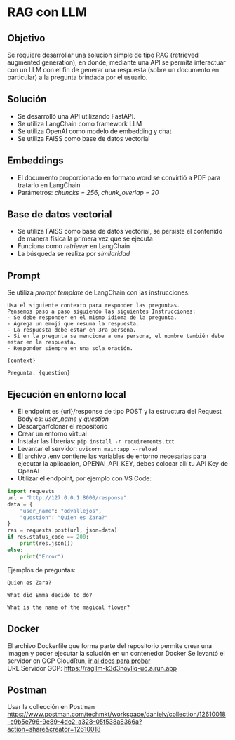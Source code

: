 # RAG con LLM

## Objetivo

Se requiere desarrollar una solucion simple de tipo RAG (retrieved augmented generation), en donde, mediante una API se permita interactuar con un LLM con el fin de generar una respuesta (sobre un documento en particular) a la pregunta brindada por el usuario.

## Solución

* Se desarrolló una API utilizando FastAPI.
* Se utiliza LangChain como framework LLM
* Se utiliza OpenAI como modelo de embedding y chat
* Se utiliza FAISS como base de datos vectorial

## Embeddings

* El documento proporcionado en formato word se convirtió a PDF para tratarlo en LangChain
* Parámetros: *chuncks = 256*, *chunk_overlap = 20*

## Base de datos vectorial

* Se utiliza FAISS como base de datos vectorial, se persiste el contenido de manera física la primera vez que se ejecuta
* Funciona como *retriever* en LangChain
* La búsqueda se realiza por *similaridad*

## Prompt

Se utiliza *prompt template* de LangChain con las instrucciones:

```
Usa el siguiente contexto para responder las preguntas.
Pensemos paso a paso siguiendo las siguientes Instrucciones:
- Se debe responder en el mismo idioma de la pregunta.
- Agrega un emoji que resuma la respuesta.
- La respuesta debe estar en 3ra persona.
- Si en la pregunta se menciona a una persona, el nombre también debe estar en la respuesta.
- Responder siempre en una sola oración.

{context}

Pregunta: {question}
```

## Ejecución en entorno local

* El endpoint es {url}/response de tipo POST y la estructura del Request Body es: *user_name* y *question*
* Descargar/clonar el repositorio
* Crear un entorno virtual
* Instalar las librerías: `pip install -r requirements.txt`
* Levantar el servidor: `uvicorn main:app --reload`
* El archivo .env contiene las variables de entorno necesarias para ejecutar la aplicación, OPENAI_API_KEY, debes colocar allí tu API Key de OpenAI
* Utilizar el endpoint, por ejemplo con VS Code:

```python
import requests
url = "http://127.0.0.1:8000/response"
data = {
    "user_name": "odvallejos",
    "question": "Quien es Zara?"
}
res = requests.post(url, json=data)
if res.status_code == 200:
    print(res.json())
else:
    print("Error")

```

Ejemplos de preguntas:
```
Quien es Zara?
```
```
What did Emma decide to do?
```
```
What is the name of the magical flower?
```

## Docker

El archivo Dockerfile que forma parte del repositorio permite crear una imagen y poder ejecutar la solución en un contenedor Docker
Se levantó el servidor en GCP CloudRun, <a href="https://ragllm-k3d3noyllq-uc.a.run.app/docs" target="_blank">ir al docs para probar</a> <br>
URL Servidor GCP: <a href="https://ragllm-k3d3noyllq-uc.a.run.app/" target="_blank">https://ragllm-k3d3noyllq-uc.a.run.app</a>

## Postman

Usar la collección en Postman <br>
<a href="https://www.postman.com/techmkt/workspace/danielv/collection/12610018-e9b5e796-9e89-4de2-a328-05f538a8366a?action=share&creator=12610018" target="_blank">https://www.postman.com/techmkt/workspace/danielv/collection/12610018-e9b5e796-9e89-4de2-a328-05f538a8366a?action=share&creator=12610018</a>

